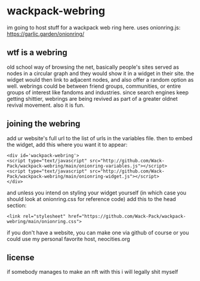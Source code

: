 # wackpack-webring
im going to host stuff for a wackpack web ring here. uses onionring.js: https://garlic.garden/onionring/

## wtf is a webring

old school way of browsing the net, basically people's sites served as nodes in a circular graph and they would show it in a widget in their site. the widget would then link to adjacent nodes, and also offer a random option as well. webrings could be between friend groups, communities, or entire groups of interest like fandoms and industries. since search engines keep getting shittier, webrings are being revived as part of a greater oldnet revival movement. also it is fun. 

## joining the webring

add ur website's full url to the list of urls in the variables file. then to embed the widget, add this where you want it to appear:
```
<div id='wackpack-webring'>
<script type="text/javascript" src="http://github.com/Wack-Pack/wackpack-webring/main/onionring-variables.js"></script>
<script type="text/javascript" src="http://github.com/Wack-Pack/wackpack-webring/main/onionring-widget.js"></script>
</div>
```   
and unless you intend on styling your widget yourself (in which case you should look at onionring.css for reference code) add this to the head section:
```
<link rel="stylesheet" href="https://github.com/Wack-Pack/wackpack-webring/main/onionring.css">
```

if you don't have a website, you can make one via github of course or you could use my personal favorite host, neocities.org

## license 

if somebody manages to make an nft with this i will legally shit myself
